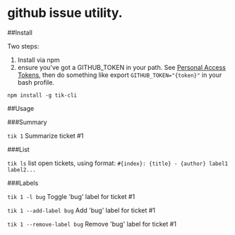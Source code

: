 # github issue utility.

##Install

Two steps: 
  1. Install via npm
  2. ensure you've got a GITHUB_TOKEN in your path. See [Personal Access Tokens](https://github.com/settings/applications), then do something like export `GITHUB_TOKEN="{token}"` in your bash profile.

`npm install -g tik-cli`


##Usage

###Summary

`tik 1` Summarize ticket #1

###List

`tik ls` list open tickets, using format: `#{index}: {title} - {author} label1 label2...`


###Labels

`tik 1 -l bug` Toggle 'bug' label for ticket #1

`tik 1 --add-label bug` Add 'bug' label for ticket #1

`tik 1 --remove-label bug` Remove 'bug' label for ticket #1
